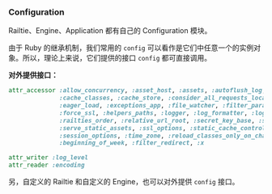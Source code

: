 ### Configuration

Railtie、Engine、Application 都有自己的 Configuration 模块。

由于 Ruby 的继承机制，我们常用的 `config` 可以看作是它们中任意一个的实例对象。所以，理论上来说，它们提供的接口 `config` 都可直接调用。

**对外提供接口：**

```ruby
attr_accessor :allow_concurrency, :asset_host, :assets, :autoflush_log,
              :cache_classes, :cache_store, :consider_all_requests_local, :console,
              :eager_load, :exceptions_app, :file_watcher, :filter_parameters,
              :force_ssl, :helpers_paths, :logger, :log_formatter, :log_tags,
              :railties_order, :relative_url_root, :secret_key_base, :secret_token,
              :serve_static_assets, :ssl_options, :static_cache_control,
              :session_options, :time_zone, :reload_classes_only_on_change,
              :beginning_of_week, :filter_redirect, :x

attr_writer :log_level
attr_reader :encoding
```

另，自定义的 Railtie 和自定义的 Engine，也可以对外提供 `config` 接口。
